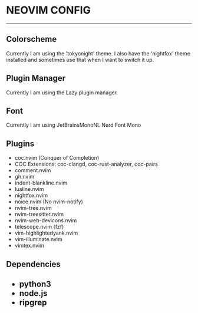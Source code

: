 # NEOVIM CONFIG
------------------
<h2>Colorscheme</h2>

Currently I am using the 'tokyonight' theme.
I also have the 'nightfox' theme installed and sometimes use that when I want to switch it up.

<h2>Plugin Manager</h2>

Currently I am using the Lazy plugin manager.

<h2>Font</h2>

Currently I am using JetBrainsMonoNL Nerd Font Mono

<h2>Plugins</h2>
<ul>
    <li>coc.nvim (Conquer of Completion)</li>
    <li>COC Extensions: coc-clangd, coc-rust-analyzer, coc-pairs</li>
    <li>comment.nvim</li>
    <li>gh.nvim</li>
    <li>indent-blankline.nvim</li>
    <li>lualine.nvim</li>
    <li>nightfox.nvim</li>  
    <li>noice.nvim (No nvim-notify)</li>
    <li>nvim-tree.nvim</li>
    <li>nvim-treesitter.nvim</li>
    <li>nvim-web-devicons.nvim</li>
    <li>telescope.nvim (fzf)</li>
    <li>vim-highlightedyank.nvim</li>
    <li>vim-illuminate.nvim</li>
    <li>vimtex.nvim</li>
</ul>

<h2>Dependencies<h2>
<ul>
    <li>python3</li>
    <li>node.js</li>
    <li>ripgrep</li>
</ul>


